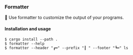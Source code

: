 ### Formatter

💠 Use formatter to customize the output of your programs.

#### Installation and usage

```
$ cargo install --path .
$ formatter --help
$ formatter --header "┏━" --prefix "┃ " --footer "┗━" ls
```
